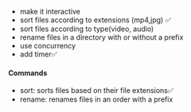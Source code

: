 - make it interactive
- sort files according to extensions (mp4,jpg) ✅
- sort files according to type(video, audio)
- rename files in a directory with or without a prefix
- use concurrency
- add timer✅

#### Commands

- sort: sorts files based on their file extensions✅
- rename: renames files in an order with a prefix
